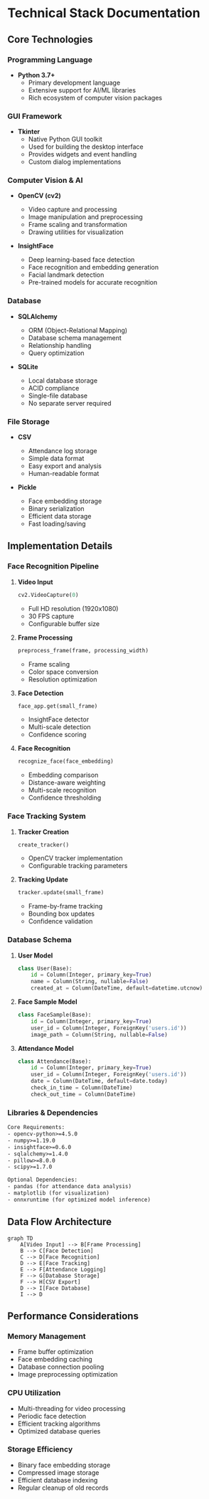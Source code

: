 # Technical Stack Documentation

## Core Technologies

### Programming Language
- **Python 3.7+**
  - Primary development language
  - Extensive support for AI/ML libraries
  - Rich ecosystem of computer vision packages

### GUI Framework
- **Tkinter**
  - Native Python GUI toolkit
  - Used for building the desktop interface
  - Provides widgets and event handling
  - Custom dialog implementations

### Computer Vision & AI
- **OpenCV (cv2)**
  - Video capture and processing
  - Image manipulation and preprocessing
  - Frame scaling and transformation
  - Drawing utilities for visualization

- **InsightFace**
  - Deep learning-based face detection
  - Face recognition and embedding generation
  - Facial landmark detection
  - Pre-trained models for accurate recognition

### Database
- **SQLAlchemy**
  - ORM (Object-Relational Mapping)
  - Database schema management
  - Relationship handling
  - Query optimization

- **SQLite**
  - Local database storage
  - ACID compliance
  - Single-file database
  - No separate server required

### File Storage
- **CSV**
  - Attendance log storage
  - Simple data format
  - Easy export and analysis
  - Human-readable format

- **Pickle**
  - Face embedding storage
  - Binary serialization
  - Efficient data storage
  - Fast loading/saving

## Implementation Details

### Face Recognition Pipeline
1. **Video Input**
   ```python
   cv2.VideoCapture(0)
   ```
   - Full HD resolution (1920x1080)
   - 30 FPS capture
   - Configurable buffer size

2. **Frame Processing**
   ```python
   preprocess_frame(frame, processing_width)
   ```
   - Frame scaling
   - Color space conversion
   - Resolution optimization

3. **Face Detection**
   ```python
   face_app.get(small_frame)
   ```
   - InsightFace detector
   - Multi-scale detection
   - Confidence scoring

4. **Face Recognition**
   ```python
   recognize_face(face_embedding)
   ```
   - Embedding comparison
   - Distance-aware weighting
   - Multi-scale recognition
   - Confidence thresholding

### Face Tracking System
1. **Tracker Creation**
   ```python
   create_tracker()
   ```
   - OpenCV tracker implementation
   - Configurable tracking parameters

2. **Tracking Update**
   ```python
   tracker.update(small_frame)
   ```
   - Frame-by-frame tracking
   - Bounding box updates
   - Confidence validation

### Database Schema
1. **User Model**
   ```python
   class User(Base):
       id = Column(Integer, primary_key=True)
       name = Column(String, nullable=False)
       created_at = Column(DateTime, default=datetime.utcnow)
   ```

2. **Face Sample Model**
   ```python
   class FaceSample(Base):
       id = Column(Integer, primary_key=True)
       user_id = Column(Integer, ForeignKey('users.id'))
       image_path = Column(String, nullable=False)
   ```

3. **Attendance Model**
   ```python
   class Attendance(Base):
       id = Column(Integer, primary_key=True)
       user_id = Column(Integer, ForeignKey('users.id'))
       date = Column(DateTime, default=date.today)
       check_in_time = Column(DateTime)
       check_out_time = Column(DateTime)
   ```

### Libraries & Dependencies

```txt
Core Requirements:
- opencv-python>=4.5.0
- numpy>=1.19.0
- insightface>=0.6.0
- sqlalchemy>=1.4.0
- pillow>=8.0.0
- scipy>=1.7.0

Optional Dependencies:
- pandas (for attendance data analysis)
- matplotlib (for visualization)
- onnxruntime (for optimized model inference)
```

## Data Flow Architecture

```mermaid
graph TD
    A[Video Input] --> B[Frame Processing]
    B --> C[Face Detection]
    C --> D[Face Recognition]
    D --> E[Face Tracking]
    E --> F[Attendance Logging]
    F --> G[Database Storage]
    F --> H[CSV Export]
    D --> I[Face Database]
    I --> D
```

## Performance Considerations

### Memory Management
- Frame buffer optimization
- Face embedding caching
- Database connection pooling
- Image preprocessing optimization

### CPU Utilization
- Multi-threading for video processing
- Periodic face detection
- Efficient tracking algorithms
- Optimized database queries

### Storage Efficiency
- Binary face embedding storage
- Compressed image storage
- Efficient database indexing
- Regular cleanup of old records